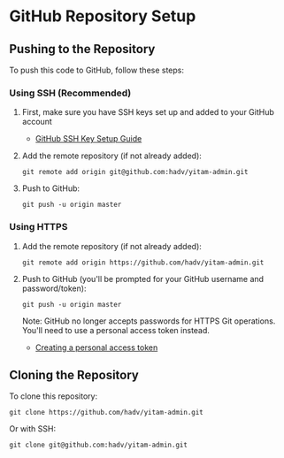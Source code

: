 # GitHub Repository Setup

## Pushing to the Repository

To push this code to GitHub, follow these steps:

### Using SSH (Recommended)

1. First, make sure you have SSH keys set up and added to your GitHub account
   - [GitHub SSH Key Setup Guide](https://docs.github.com/en/authentication/connecting-to-github-with-ssh)

2. Add the remote repository (if not already added):
   ```
   git remote add origin git@github.com:hadv/yitam-admin.git
   ```

3. Push to GitHub:
   ```
   git push -u origin master
   ```

### Using HTTPS

1. Add the remote repository (if not already added):
   ```
   git remote add origin https://github.com/hadv/yitam-admin.git
   ```

2. Push to GitHub (you'll be prompted for your GitHub username and password/token):
   ```
   git push -u origin master
   ```
   Note: GitHub no longer accepts passwords for HTTPS Git operations. You'll need to use a personal access token instead.
   - [Creating a personal access token](https://docs.github.com/en/authentication/keeping-your-account-and-data-secure/managing-your-personal-access-tokens)

## Cloning the Repository

To clone this repository:

```
git clone https://github.com/hadv/yitam-admin.git
```

Or with SSH:

```
git clone git@github.com:hadv/yitam-admin.git
``` 